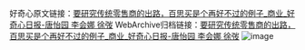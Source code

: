 好奇心原文链接：[要研究传统零售商的出路，百思买是个再好不过的例子_商业_好奇心日报-唐怡园 李会娜 徐弢](https://www.qdaily.com/articles/4097.html)
WebArchive归档链接：[要研究传统零售商的出路，百思买是个再好不过的例子_商业_好奇心日报-唐怡园 李会娜 徐弢](http://web.archive.org/web/20190623153536/https://www.qdaily.com/articles/4097.html)
![image](http://ww3.sinaimg.cn/large/007d5XDpgy1g3vdwh6g9nj30u0acvu0x)